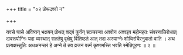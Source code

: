 +++
title = "०२ प्रोथदश्वो न"

+++

यवसे घासे अविष्यन् भक्षयन् प्रोथत् शद्बं कुर्वन् सञ्चरन्वा अश्वोन अश्वइव महोमहतः संवरणान्निरोधात् दावरूपोग्निः यदा व्यस्थात् सततेषु वृक्षेषु वितिष्ठते आत् तदा अस्याग्नेः शोचिरर्चिरनुवातो वाति । अथ प्रत्यक्षस्तुतिः अधअनन्तरं हे अग्ने ते तव व्रजनं वर्त्म कृष्णमस्ति भवति स्मेतिपूरणः ॥ २ ॥